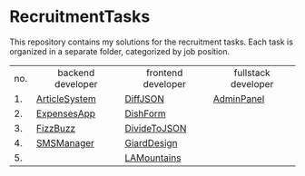 # RecruitmentTasks
This repository contains my solutions for the recruitment tasks. Each task is organized in a separate folder, categorized by job position.

<table>
  <tr>
    <td>no.</td>
    <td align="center">backend developer</td>
    <td align="center">frontend developer</td>
    <td align="center">fullstack developer</td>
  </tr>
  <tr>
    <td>1.</td>
    <td>
      <a href="https://github.com/SzymCode/RecruitmentTasks/tree/main/backend%20developer/ArticleSystem">	
        ArticleSystem
      </a>	
    </td>
    <td>
      <a href="https://github.com/SzymCode/RecruitmentTasks/tree/main/frontend%20developer/DiffJSON">
        DiffJSON
      </a>
    </td>
    <td>
      <a href="https://github.com/SzymCode/RecruitmentTasks/tree/main/fullstack%20developer/AdminPanel">	
        AdminPanel
      </a>
    </td>
  </tr>
  <tr>
    <td>2.</td>
    <td>
      <a href="https://github.com/SzymCode/RecruitmentTasks/tree/main/backend%20developer/ExpensesApp">	
        ExpensesApp
      </a>
    </td>
    <td>      
      <a href="https://github.com/SzymCode/RecruitmentTasks/tree/main/frontend%20developer/DishForm">
        DishForm
      </a>
    </td>
    <td></td>
  </tr>  
  <tr>
    <td>3.</td>
    <td>
      <a href="https://github.com/SzymCode/RecruitmentTasks/tree/main/backend%20developer/FizzBuzz">
        FizzBuzz
      </a>  
    </td>
    <td>      
      <a href="https://github.com/SzymCode/RecruitmentTasks/tree/main/frontend%20developer/DivideToJSON">
        DivideToJSON
      </a>  
    </td>
    <td></td>
  </tr>  
  <tr>
    <td>4.</td>
    <td>
      <a href="https://github.com/SzymCode/RecruitmentTasks/tree/main/backend%20developer/SMSManager">	
        SMSManager
      </a>
    </td>
    <td>
      <a href="https://github.com/SzymCode/RecruitmentTasks/tree/main/frontend%20developer/GiardDesign">
        GiardDesign
      </a>
    </td>
    <td></td>
  </tr>  
  <tr>
    <td>5.</td>
    <td></td>
    <td>      
      <a href="https://github.com/SzymCode/RecruitmentTasks/tree/main/frontend%20developer/LAMountains">
        LAMountains
      </a>  
    </td>
    <td></td>
  </tr>  
</table>
